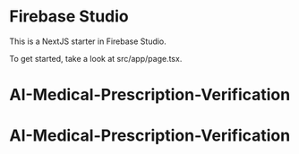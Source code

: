 # Firebase Studio

This is a NextJS starter in Firebase Studio.

To get started, take a look at src/app/page.tsx.
# AI-Medical-Prescription-Verification
# AI-Medical-Prescription-Verification
